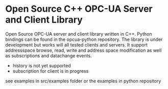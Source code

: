 Open Source C++ OPC-UA Server and Client Library
========

Open Source OPC-UA server and client library written in C++. Python bindings can be found in the opcua-python repository.
The library is under development but works will all tested clients and servers.
It support addressspace browse, read, write and address space modification as well as subscriptions and datachange events.

* history is not yet supported
* subscription for client is in progress

see examples in src/examples folder or the examples in python repository
